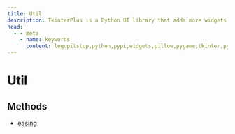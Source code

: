 ```yaml
---
title: Util
description: TkinterPlus is a Python UI library that adds more widgets to Tkinter
head:
  - - meta
    - name: keywords
      content: legopitstop,python,pypi,widgets,pillow,pygame,tkinter,pythonpackage
---
```


# Util

## Methods

- [easing](#easing)
